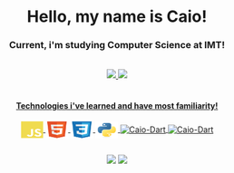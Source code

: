 <h1 align="center">Hello, my name is Caio! </h1>
<h3 align="center"> Current, i'm studying Computer Science at IMT! </h3>

<div align="center"><br>
  <a href="https://github.com/lu44n">
  <img height="180em" src="https://github.com/caiofcosta3?username=caiofcosta3&show_icons=true&theme=tokyonight&include_all_commits=true&count_private=false"/>
  <img height="180em" src="https://github-readme-stats.vercel.app/api/top-langs/?username=caiofcosta3&layout=compact&langs_count=7&theme=tokyonight"/>
</div>
    
<div align = "center" style="display: inline_block"><br>
  <h4>Technologies i've learned and have most familiarity!</h4>
  <img align="center" alt="Caio-Js" height="30" width="40" src="https://raw.githubusercontent.com/devicons/devicon/master/icons/javascript/javascript-plain.svg">
  <img align="center" alt="Caio-HTML" height="30" width="40" src="https://raw.githubusercontent.com/devicons/devicon/master/icons/html5/html5-original.svg">
  <img align="center" alt="Caio-CSS" height="30" width="40" src="https://raw.githubusercontent.com/devicons/devicon/master/icons/css3/css3-original.svg">
  <img align="center" alt="Caio-Python" height="30" width="40" src="https://raw.githubusercontent.com/devicons/devicon/master/icons/python/python-original.svg">
  <img align="center" alt="Caio-Dart" height="30" width="40" src="https://cdn.jsdelivr.net/gh/devicons/devicon/icons/dart/dart-original.svg">
  <img align="center" alt="Caio-Dart" height="30" width="40" src="https://cdn.jsdelivr.net/gh/devicons/devicon/icons/java/java-original.svg">
</div>

##

<div align = "center" style="display: inline_block"> 
  <a href = "mailto:caiofcosta3@gmail.com"><img src="https://img.shields.io/badge/Gmail-D14836?style=for-the-badge&logo=gmail&logoColor=white" target="_blank"></a>
  <a href="https://www.linkedin.com/in/caio-f-costa-599227287/" target="_blank"><img src="https://img.shields.io/badge/-LinkedIn-%230077B5?style=for-the-badge&logo=linkedin&logoColor=white" target="_blank"></a> 
</div>

